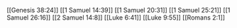 [[Genesis 38:24]]
[[1 Samuel 14:39]]
[[1 Samuel 20:31]]
[[1 Samuel 25:21]]
[[1 Samuel 26:16]]
[[2 Samuel 14:8]]
[[Luke 6:41]]
[[Luke 9:55]]
[[Romans 2:1]]
